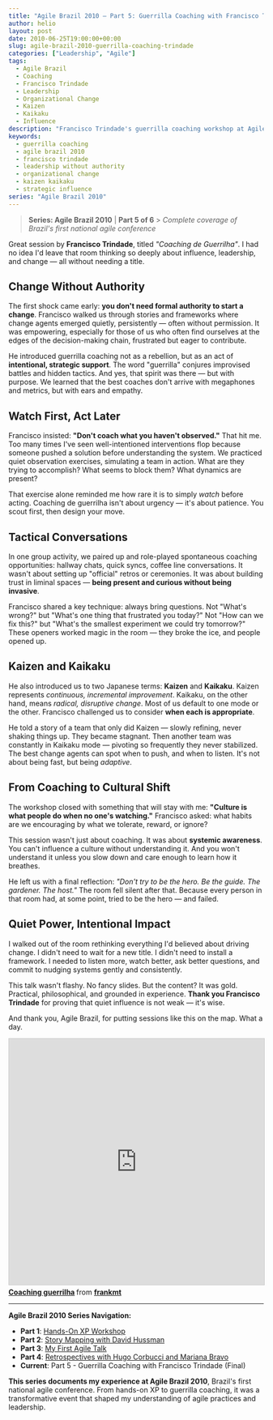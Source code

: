 ```yaml
---
title: "Agile Brazil 2010 – Part 5: Guerrilla Coaching with Francisco Trindade"
author: helio
layout: post
date: 2010-06-25T19:00:00+00:00
slug: agile-brazil-2010-guerrilla-coaching-trindade
categories: ["Leadership", "Agile"]
tags:
  - Agile Brazil
  - Coaching
  - Francisco Trindade
  - Leadership
  - Organizational Change
  - Kaizen
  - Kaikaku
  - Influence
description: "Francisco Trindade's guerrilla coaching workshop at Agile Brazil 2010 - learning to lead change without formal authority through strategic influence and observation."
keywords:
  - guerrilla coaching
  - agile brazil 2010
  - francisco trindade
  - leadership without authority
  - organizational change
  - kaizen kaikaku
  - strategic influence
series: "Agile Brazil 2010"
---
```


> **Series: Agile Brazil 2010** | **Part 5 of 6** > _Complete coverage of Brazil's first national agile conference_

Great session by **Francisco Trindade**, titled _"Coaching de Guerrilha"_. I had no idea I'd leave that room thinking so deeply about influence, leadership, and change — all without needing a title.

## Change Without Authority

The first shock came early: **you don't need formal authority to start a change**. Francisco walked us through stories and frameworks where change agents emerged quietly, persistently — often without permission. It was empowering, especially for those of us who often find ourselves at the edges of the decision-making chain, frustrated but eager to contribute.

He introduced guerrilla coaching not as a rebellion, but as an act of **intentional, strategic support**. The word "guerrilla" conjures improvised battles and hidden tactics. And yes, that spirit was there — but with purpose. We learned that the best coaches don't arrive with megaphones and metrics, but with ears and empathy.

## Watch First, Act Later

Francisco insisted: **"Don't coach what you haven't observed."** That hit me. Too many times I've seen well-intentioned interventions flop because someone pushed a solution before understanding the system. We practiced quiet observation exercises, simulating a team in action. What are they trying to accomplish? What seems to block them? What dynamics are present?

That exercise alone reminded me how rare it is to simply _watch_ before acting. Coaching de guerrilha isn't about urgency — it's about patience. You scout first, then design your move.

## Tactical Conversations

In one group activity, we paired up and role-played spontaneous coaching opportunities: hallway chats, quick syncs, coffee line conversations. It wasn't about setting up "official" retros or ceremonies. It was about building trust in liminal spaces — **being present and curious without being invasive**.

Francisco shared a key technique: always bring questions. Not "What's wrong?" but "What's one thing that frustrated you today?" Not "How can we fix this?" but "What's the smallest experiment we could try tomorrow?" These openers worked magic in the room — they broke the ice, and people opened up.

## Kaizen and Kaikaku

He also introduced us to two Japanese terms: **Kaizen** and **Kaikaku**. Kaizen represents _continuous, incremental improvement_. Kaikaku, on the other hand, means _radical, disruptive change_. Most of us default to one mode or the other. Francisco challenged us to consider **when each is appropriate**.

He told a story of a team that only did Kaizen — slowly refining, never shaking things up. They became stagnant. Then another team was constantly in Kaikaku mode — pivoting so frequently they never stabilized. The best change agents can spot when to push, and when to listen. It's not about being fast, but being _adaptive_.

## From Coaching to Cultural Shift

The workshop closed with something that will stay with me: **"Culture is what people do when no one's watching."** Francisco asked: what habits are we encouraging by what we tolerate, reward, or ignore?

This session wasn't just about coaching. It was about **systemic awareness**. You can't influence a culture without understanding it. And you won't understand it unless you slow down and care enough to learn how it breathes.

He left us with a final reflection: _"Don't try to be the hero. Be the guide. The gardener. The host."_ The room fell silent after that. Because every person in that room had, at some point, tried to be the hero — and failed.

## Quiet Power, Intentional Impact

I walked out of the room rethinking everything I'd believed about driving change. I didn't need to wait for a new title. I didn't need to install a framework. I needed to listen more, watch better, ask better questions, and commit to nudging systems gently and consistently.

This talk wasn't flashy. No fancy slides. But the content? It was gold. Practical, philosophical, and grounded in experience. **Thank you Francisco Trindade** for proving that quiet influence is not weak — it's wise.

And thank you, Agile Brazil, for putting sessions like this on the map. What a day.

<iframe src="https://www.slideshare.net/slideshow/embed_code/key/LadrqAnLIwKlEG?startSlide=1" width="597" height="486" frameborder="0" marginwidth="0" marginheight="0" scrolling="no" style="border:1px solid #CCC; border-width:1px; margin-bottom:5px;max-width: 100%;" allowfullscreen></iframe> <div style="margin-bottom:5px"><strong> <a href="https://pt.slideshare.net/slideshow/coaching-guerrilha/4633708" title="Coaching guerrilha" target="_blank">Coaching guerrilha</a> </strong> from <strong> <a href="https://www.slideshare.net/frankmt" target="_blank">frankmt</a> </strong></div>

---

**Agile Brazil 2010 Series Navigation:**

- **Part 1**: [Hands-On XP Workshop](../2010-06-22-agile-brazil-2010-introducao-a-programacao-extrema-xp/)
- **Part 2**: [Story Mapping with David Hussman](../2010-06-23-agile-brazil-2010-user-story-map-hussman/)
- **Part 3**: [My First Agile Talk](../2010-06-24-agile-brazil-2010-primeira-palestra/)
- **Part 4**: [Retrospectives with Hugo Corbucci and Mariana Bravo](../2010-06-25-agile-brazil-2010-retrospectives-corbucci-bravo/)
- **Current**: Part 5 - Guerrilla Coaching with Francisco Trindade (Final)

**This series documents my experience at Agile Brazil 2010**, Brazil's first national agile conference. From hands-on XP to guerrilla coaching, it was a transformative event that shaped my understanding of agile practices and leadership.
